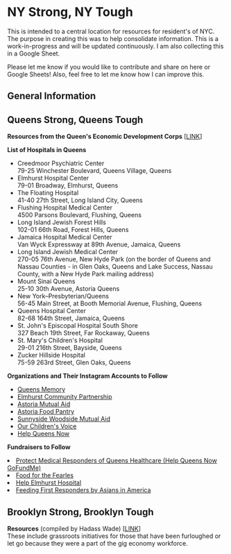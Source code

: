 <h1>NY Strong, NY Tough</h1>

This is intended to a central location for resources for resident's of NYC.
The purpose in creating this was to help consolidate information. This is a work-in-progress and will be updated continuously. 
I am also collecting this in a Google Sheet.

Please let me know if you would like to contribute and share on here or Google Sheets! Also, feel free to let me know how I can improve this.

<h2>General Information</h2>


<h2>Queens Strong, Queens Tough</h2>

<b>Resources from the Queen's Economic Development Corps</b>
[<a href="https://docs.google.com/spreadsheets/d/1IWJgkPggjWJHG7Q6ATqsz3eF3YE-cUM3owJUYEMTwbU/edit#gid=0">LINK</a>]

<b>List of Hospitals in Queens</b>
<ul>
<li>Creedmoor Psychiatric Center	<br> 79-25 Winchester Boulevard, Queens Village, Queens</br></li>
<li>Elmhurst Hospital Center	 <br> 79-01 Broadway, Elmhurst, Queens</br></li>
<li>The Floating Hospital	 <br> 41-40 27th Street, Long Island City, Queens</br></li>
<li>Flushing Hospital Medical Center	 <br> 4500 Parsons Boulevard, Flushing, Queens</br></li>
<li>Long Island Jewish Forest Hills	<br>  102-01 66th Road, Forest Hills, Queens</br></li>
<li>Jamaica Hospital Medical Center	<br>  Van Wyck Expressway at 89th Avenue, Jamaica, Queens</br></li>
<li>Long Island Jewish Medical Center	<br>  270-05 76th Avenue, New Hyde Park (on the border of Queens and Nassau Counties - in Glen Oaks, Queens and Lake Success, Nassau County, with a New Hyde Park mailing address)</br></li>
<li>Mount Sinai Queens	<br>  25-10 30th Avenue, Astoria Queens</br></li>
<li>New York–Presbyterian/Queens	<br>  56-45 Main Street, at Booth Memorial Avenue, Flushing, Queens</br></li>
<li>Queens Hospital Center	<br>  82-68 164th Street, Jamaica, Queens</br></li>
<li>St. John's Episcopal Hospital South Shore	<br>  327 Beach 19th Street, Far Rockaway, Queens</br></li>
<li>St. Mary's Children's Hospital	<br>  29-01 216th Street, Bayside, Queens</br></li>
<li>Zucker Hillside Hospital	<br>  75-59 263rd Street, Glen Oaks, Queens</br></li>
</ul>

<b>Organizations and Their Instagram Accounts to Follow</b>

<ul>
  <li><a href="https://www.instagram.com/queensmemory/">Queens Memory</a></li>
   <li><a href="https://www.instagram.com/elmhurstcommunitypartnership/">Elmhurst Community Partnership</a></li>
   <li><a href="https://www.instagram.com/astoria_mutual_aid/">Astoria Mutual Aid</a></li>
   <li><a href="https://www.instagram.com/astoriafoodpantry/">Astoria Food Pantry</a></li>
   <li><a href="https://www.instagram.com/sunnysidewoodside_mutualaid">Sunnyside Woodside Mutual Aid</a></li>
   <li><a href="https://www.instagram.com/ourchildrensvoice_queensny">Our Children's Voice</a></li>
  <li><a href="https://www.instagram.com/helpqueensnow/">Help Queens Now</a></li>
</ul>

<b>Fundraisers to Follow</b> 
  <li><a href="https://www.gofundme.com/f/dnuzf-a-cause-i-care-about-needs-help">Protect Medical Responders of Queens Healthcare (Help Queens Now GoFundMe)</a></li>
   <li><a href="https://www.gofundme.com/f/food-for-the-fearless">Food for the Fearles</a></li>
   <li><a href="https://www.gofundme.com/f/help-elmhurst-hospital-in-queens-ny">Help Elmhurst Hospital</a></li>
 <li><a href="https://www.gofundme.com/f/vwqbga-aia-feeds-first-responders">Feeding First Responders by Asians in America</a></li>

<h2>Brooklyn Strong, Brooklyn Tough</h2>

<b>Resources</b> (compiled by Hadass Wade) [<a href="https://docs.google.com/document/d/12E7FWGdkOguHPmL6iEcYZezPrdFE-nA6V_zB21RmBVg/edit">LINK</a>]<br>
These include grassroots initiatives for those that have been furloughed or let go because they were a part of the gig economy workforce.</br>

